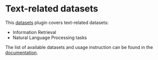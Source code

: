 # Text-related datasets

This [datasets](https://github.com/bpiwowar/datasets) plugin covers text-related datasets:

- Information Retrieval
- Natural Language Processing tasks

The list of available datasets and usage instruction can be found in the [documentation](http://bpiwowar.github.io/datamaestro_text/).
